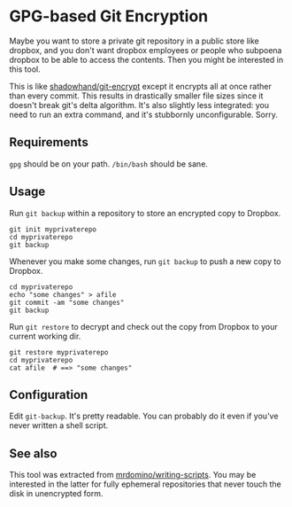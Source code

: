 # GPG-based Git Encryption

Maybe you want to store a private git repository in a public store like
dropbox, and you don't want dropbox employees or people who subpoena dropbox to
be able to access the contents. Then you might be interested in this tool.

This is like
[shadowhand/git-encrypt](https://github.com/shadowhand/git-encrypt) except it
encrypts all at once rather than every commit. This results in drastically
smaller file sizes since it doesn't break git's delta algorithm. It's also
slightly less integrated: you need to run an extra command, and it's stubbornly
unconfigurable. Sorry.

## Requirements

`gpg` should be on your path. `/bin/bash` should be sane.

## Usage

Run `git backup` within a repository to store an encrypted copy to Dropbox.

    git init myprivaterepo
    cd myprivaterepo
    git backup

Whenever you make some changes, run `git backup` to push a new copy to Dropbox.

    cd myprivaterepo
    echo "some changes" > afile
    git commit -am "some changes"
    git backup

Run `git restore` to decrypt and check out the copy from Dropbox to your
current working dir.

    git restore myprivaterepo
    cd myprivaterepo
    cat afile  # ==> "some changes"

## Configuration

Edit `git-backup`. It's pretty readable. You can probably do it even if you've
never written a shell script.

## See also

This tool was extracted from
[mrdomino/writing-scripts](https://github.com/mrdomino/writing-scripts). You
may be interested in the latter for fully ephemeral repositories that never
touch the disk in unencrypted form.
